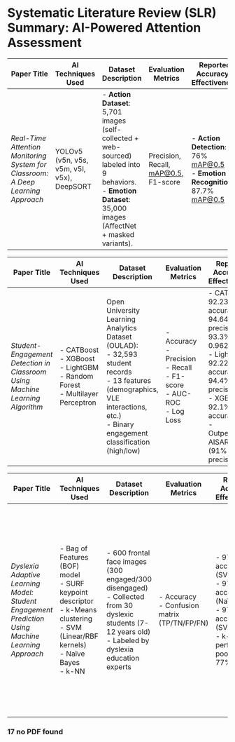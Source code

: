 # Systematic Literature Review (SLR) Summary: AI-Powered Attention Assessment

| Paper Title                                                                       | AI Techniques Used                        | Dataset Description                                                                                                                                           | Evaluation Metrics               | Reported Accuracy / Effectiveness                                         | Key Challenges Noted                                                                                  | Future Directions Suggested                                                                                       |
|-----------------------------------------------------------------------------------|-------------------------------------------|---------------------------------------------------------------------------------------------------------------------------------------------------------------|----------------------------------|-------------------------------------------------------------------------|---------------------------------------------------------------------------------------------------------|--------------------------------------------------------------------------------------------------------------------|
| *Real-Time Attention Monitoring System for Classroom: A Deep Learning Approach*   | YOLOv5 (v5n, v5s, v5m, v5l, v5x), DeepSORT | - **Action Dataset**: 5,701 images (self-collected + web-sourced) labeled into 9 behaviors. <br> - **Emotion Dataset**: 35,000 images (AffectNet + masked variants). | Precision, Recall, mAP@0.5, F1-score | - **Action Detection**: 76% mAP@0.5 <br> - **Emotion Recognition**: 87.7% mAP@0.5 | - Small dataset size <br> - Limited real-world validation <br> - Privacy concerns <br> - Computational cost | - Integration with social robots <br> - Larger-scale trials <br> - Multi-modal fusion (EEG + vision) <br> - Explainable AI (XAI) |


| Paper Title | AI Techniques Used | Dataset Description | Evaluation Metrics | Reported Accuracy / Effectiveness | Key Challenges Noted | Future Directions Suggested |
|-------------|--------------------|---------------------|--------------------|-----------------------------------|----------------------|-----------------------------|
| *Student-Engagement Detection in Classroom Using Machine Learning Algorithm* | - CATBoost<br>- XGBoost<br>- LightGBM<br>- Random Forest<br>- Multilayer Perceptron | Open University Learning Analytics Dataset (OULAD):<br>- 32,593 student records<br>- 13 features (demographics, VLE interactions, etc.)<br>- Binary engagement classification (high/low) | - Accuracy<br>- Precision<br>- Recall<br>- F1-score<br>- AUC-ROC<br>- Log Loss | - CATBoost: 92.23% accuracy, 94.64% precision, 93.3% recall, 0.9626 AUC<br>- LightGBM: 92.22% accuracy, 94.4% precision<br>- XGBoost: 92.1% accuracy<br>- Outperformed AISAR model (91% precision) | - Class imbalance (72% low engagement)<br>- Limited interpretability of complex models<br>- Generalizability across different learning environments<br>- Privacy concerns with student data | - Incorporate additional data sources (learning preferences, material characteristics)<br>- Investigate dropout-engagement correlation<br>- Adaptive learning interventions<br>- Explainable AI for model transparency |


| Paper Title | AI Techniques Used | Dataset Description | Evaluation Metrics | Reported Accuracy / Effectiveness | Key Challenges Noted | Future Directions Suggested |
|-------------|--------------------|---------------------|--------------------|-----------------------------------|----------------------|-----------------------------|
| *Dyslexia Adaptive Learning Model: Student Engagement Prediction Using Machine Learning Approach* | - Bag of Features (BOF) model<br>- SURF keypoint descriptor<br>- k-Means clustering<br>- SVM (Linear/RBF kernels)<br>- Naïve Bayes<br>- k-NN | - 600 frontal face images (300 engaged/300 disengaged)<br>- Collected from 30 dyslexic students (7-12 years old)<br>- Labeled by dyslexia education experts | - Accuracy<br>- Confusion matrix (TP/TN/FP/FN) | - 97.8% accuracy (SVM Linear)<br>- 97.3% accuracy (Naïve Bayes)<br>- 97.1% accuracy (SVM RBF)<br>- k-NN performed poorly (~60-77%) | - Limited gesture variations in dataset<br>- Partial face occlusion challenges<br>- Small sample size (30 students)<br>- Difficulty classifying ambiguous states (e.g., yawning) | - Integration with adaptive learning systems for dyslexia<br>- Expansion to dynamic video analysis<br>- Inclusion of more behavioral cues (e.g., head pose)<br>- Larger-scale validation across diverse dyslexic populations |

### 17 no PDF found
